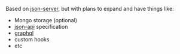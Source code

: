 Based on [json-server](https://github.com/typicode/json-server), but with plans to expand and have things like:

* Mongo storage (optional)
* [json-api](https://jsonapi.org/) specification
* [graphql](https://graphql.org/)
* custom hooks
* etc